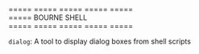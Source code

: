 ===== ===== ===== ===== =====  
===== BOURNE SHELL  
===== ===== ===== ===== =====  

`dialog`: A tool to display dialog boxes from shell scripts  

